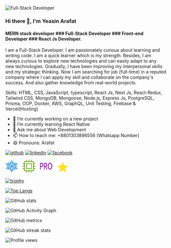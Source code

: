 ![Full-Stack Developer]([[https://media-exp1.licdn.com/dms/image/D5616AQEWxL-1kHjQEA/profile-displaybackgroundimage-shrink_350_1400/0/1669298307463?e=1675900800&v=beta&t=DrtDoRZ_9LVLWmzIMPDDlB_FkbR7EV_UMCloPG83gP4](https://user-images.githubusercontent.com/84896803/252156851-2cc87e8e-16dc-4c9a-95b0-9d68448e0fa2.jpeg](https://blog.talent500.co/wp-content/uploads/2023/09/d394de11-2b7f-4a72-a3e0-c876f7356a40_Main-1-1200x500.jpg)))

### Hi there 👋, I'm Yeasin Arafat
#### MERN stack developer ### Full-Stack Developer ### Front-end Developer ### React Js Developer.


I am a Full-Stack Developer. I am passionately curious about learning and writing code. I am a quick learner which is my strength. Besides, I am always curious to explore new technologies and can easily adapt to any new technologies. Gradually, I have been improving my interpersonal skills and my strategic thinking. Now I am searching for job (full-time) in a reputed company where I can apply my skill and collaborate on the company's success. And also gather knowledge from real-world projects.

Skills: HTML, CSS, JavaScript, typescript, React Js, Next Js, React-Redux, Tailwind CSS, MongoDB, Mongoose, Node.js, Express Js, PostgreSQL, Prisma, OOP, Docker, AWS, GraphQL, Unit Testing, Firebase & Vercel(Hosting)

- 🔭 I’m currently working on a new project 
- 🌱 I’m currently learning React Native 
- 💬 Ask me about Web Development 
- 📫 How to reach me: +8801303896556 (Whatsapp Number) 
- 😄 Pronouns: Arafat 


[<img src='https://cdn.jsdelivr.net/npm/simple-icons@3.0.1/icons/github.svg' alt='github' height='40'>](https://github.com/leoarafat)  [<img src='https://cdn.jsdelivr.net/npm/simple-icons@3.0.1/icons/linkedin.svg' alt='linkedin' height='40'>](https://www.linkedin.com/in/https://www.linkedin.com/in/yeasin-arafat-84734a244//)  [<img src='https://cdn.jsdelivr.net/npm/simple-icons@3.0.1/icons/facebook.svg' alt='facebook' height='40'>](https://www.facebook.com/https://www.facebook.com/profile.php?id=100065181076417)  

<a href='https://archiveprogram.github.com/'><img src='https://raw.githubusercontent.com/acervenky/animated-github-badges/master/assets/acbadge.gif' width='40' height='40'></a> <a href='https://docs.github.com/en/developers'><img src='https://raw.githubusercontent.com/acervenky/animated-github-badges/master/assets/devbadge.gif' width='40' height='40'></a> <a href='https://github.com/pricing'><img src='https://raw.githubusercontent.com/acervenky/animated-github-badges/master/assets/pro.gif' width='40' height='40'></a> <a href='https://stars.github.com/'><img src='https://raw.githubusercontent.com/acervenky/animated-github-badges/master/assets/starbadge.gif' width='35' height='35'></a> 

[![trophy](https://github-profile-trophy.vercel.app/?username=leoarafat)](https://github.com/ryo-ma/github-profile-trophy)

[![Top Langs](https://github-readme-stats.vercel.app/api/top-langs/?username=leoarafat)](https://github.com/anuraghazra/github-readme-stats)

![GitHub stats](https://github-readme-stats.vercel.app/api?username=leoarafat&show_icons=true&count_private=true)  

![GitHub Activity Graph](https://activity-graph.herokuapp.com/graph?username=leoarafat)  

![GitHub metrics](https://metrics.lecoq.io/leoarafat)  

![GitHub streak stats](https://streak-stats.demolab.com/?user=leoarafat)  

![Profile views](https://gpvc.arturio.dev/leoarafat)  
